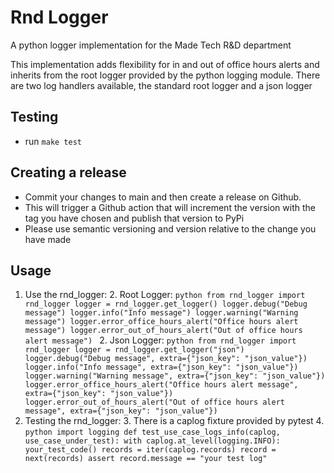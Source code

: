 # Rnd Logger

A python logger implementation for the Made Tech R&D department

This implementation adds flexibility for in and out of office hours alerts and inherits from the root logger provided
by the python logging module. There are two log handlers available, the standard root logger and a json logger

## Testing

- run `make test`

## Creating a release

- Commit your changes to main and then create a release on Github.
- This will trigger a Github action that will increment the version with the tag you have chosen and publish that
  version to PyPi
- Please use semantic versioning and version relative to the change you have made

## Usage

1. Use the rnd_logger:
    2. Root Logger: 
       ```python
        from rnd_logger import rnd_logger
        logger = rnd_logger.get_logger()
        logger.debug("Debug message")
        logger.info("Info message")
        logger.warning("Warning message")
        logger.error_office_hours_alert("Office hours alert message")
        logger.error_out_of_hours_alert("Out of office hours alert message")
        ```
    2. Json Logger: 
       ```python
        from rnd_logger import rnd_logger
        logger = rnd_logger.get_logger("json")
        logger.debug("Debug message", extra={"json_key": "json_value"})
        logger.info("Info message", extra={"json_key": "json_value"})
        logger.warning("Warning message", extra={"json_key": "json_value"})
        logger.error_office_hours_alert("Office hours alert message", extra={"json_key": "json_value"})
        logger.error_out_of_hours_alert("Out of office hours alert message", extra={"json_key": "json_value"})
        ```
2. Testing the rnd_logger:
    3. There is a caplog fixture provided by pytest
    4. ```python
        import logging
        def test_use_case_logs_info(caplog, use_case_under_test):
            with caplog.at_level(logging.INFO):
                your_test_code()
                records = iter(caplog.records)
                record = next(records)
                assert record.message == "your test log"
       ```
   